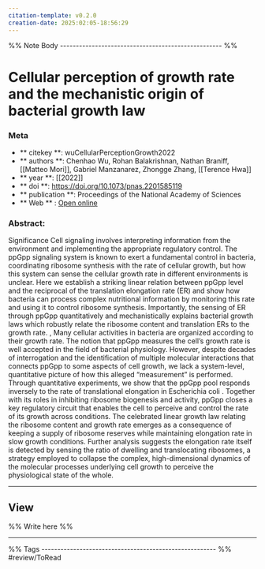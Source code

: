 ```yaml
---
citation-template: v0.2.0
creation-date: 2025:02:05-18:56:29
---
```


%% Note Body --------------------------------------------------- %%
# Cellular perception of growth rate and the mechanistic origin of bacterial growth law

### Meta
- ** citekey **: wuCellularPerceptionGrowth2022
- ** authors **: Chenhao Wu, Rohan Balakrishnan, Nathan Braniff, [[Matteo Mori]], Gabriel Manzanarez, Zhongge Zhang, [[Terence Hwa]]
- ** year **: [[2022]]
- ** doi **: https://doi.org/10.1073/pnas.2201585119
- ** publication **: Proceedings of the National Academy of Sciences
- ** Web ** : [Open online](https://pnas.org/doi/full/10.1073/pnas.2201585119)


### Abstract:
Significance Cell signaling involves interpreting information from the environment and implementing the appropriate regulatory control. The ppGpp signaling system is known to exert a fundamental control in bacteria, coordinating ribosome synthesis with the rate of cellular growth, but how this system can sense the cellular growth rate in different environments is unclear. Here we establish a striking linear relation between ppGpp level and the reciprocal of the translation elongation rate (ER) and show how bacteria can process complex nutritional information by monitoring this rate and using it to control ribosome synthesis. Importantly, the sensing of ER through ppGpp quantitatively and mechanistically explains bacterial growth laws which robustly relate the ribosome content and translation ERs to the growth rate. , Many cellular activities in bacteria are organized according to their growth rate. The notion that ppGpp measures the cell’s growth rate is well accepted in the field of bacterial physiology. However, despite decades of interrogation and the identification of multiple molecular interactions that connects ppGpp to some aspects of cell growth, we lack a system-level, quantitative picture of how this alleged “measurement” is performed. Through quantitative experiments, we show that the ppGpp pool responds inversely to the rate of translational elongation in Escherichia coli . Together with its roles in inhibiting ribosome biogenesis and activity, ppGpp closes a key regulatory circuit that enables the cell to perceive and control the rate of its growth across conditions. The celebrated linear growth law relating the ribosome content and growth rate emerges as a consequence of keeping a supply of ribosome reserves while maintaining elongation rate in slow growth conditions. Further analysis suggests the elongation rate itself is detected by sensing the ratio of dwelling and translocating ribosomes, a strategy employed to collapse the complex, high-dimensional dynamics of the molecular processes underlying cell growth to perceive the physiological state of the whole.

___

## View

%% Write here %%





___
%% Tags  ------------------------------------------------------- %%
#review/ToRead